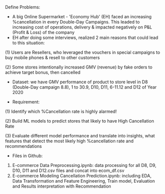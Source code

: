 Define Problems:

* A big Online Supermarket - 'Economy Hub' (EH) faced an increasing %cancellation in every Double-Day Campaigns. This leaded to increasing cost of operations, delivery & impacted negatively on P&L (Profit & Loss) of the company
* EH after doing some interviews, realized 2 main reasons that could lead to this situation:

(1) Users are Resellers, who leveraged the vouchers in special campaigns to buy mobile phones & resell to other customers

(2) Some stores intentionally increased GMV (revenue) by fake orders to achieve target bonus, then cancelled

* Dataset: we have GMV performance of product to store level in D8 (Double-Day campaign 8.8), 1 to 30.9, D10, D11, 6-11.12 and D12 of Year 2020


* Requirement:

(1) Identify which %Cancellation rate is highly alarmed!

(2) Build ML models to predict stores that likely to have High Cancellation Rate

(3) Evaluate different model performance and translate into insights, what features that detect the most likely high %cancellation rate and recommendations

* Files in Github:
1. E-commerce Data Preprocessing.ipynb: data processing for all D8, D9, D10, D11 and D12.csv files and concat into ecom_df.csv
2. E-commerce Modeling Cancellation Prediction.ipynb: including EDA, Data Transformation and Feature Engineering, Train model, Evaluation and Results interpretation with Recommendation
